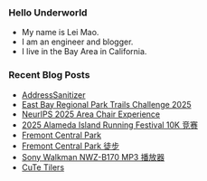 ### Hello Underworld

- My name is Lei Mao.
- I am an engineer and blogger.
- I live in the Bay Area in California.


### Recent Blog Posts

<!-- BLOG-POST-LIST:START -->
- [AddressSanitizer](https://leimao.github.io/blog/AddressSanitizer/)
- [East Bay Regional Park Trails Challenge 2025](https://leimao.github.io/essay/East-Bay-Regional-Park-Trails-Challenge-2025/)
- [NeurIPS 2025 Area Chair Experience](https://leimao.github.io/blog/NeurIPS-2025-Area-Chair-Experience/)
- [2025 Alameda Island Running Festival 10K 竞赛](https://leimao.github.io/life/2025-Alameda-Island-Running-Festival/)
- [Fremont Central Park](https://leimao.github.io/photography/Fremont-Central-Park-2025-09-20/)
- [Fremont Central Park 徒步](https://leimao.github.io/life/Fremont-Central-Park/)
- [Sony Walkman NWZ-B170 MP3 播放器](https://leimao.github.io/essay/Sony-Walkman-NWZ-B170-MP3-Player/)
- [CuTe Tilers](https://leimao.github.io/blog/CuTe-Tilers/)
<!-- BLOG-POST-LIST:END -->
